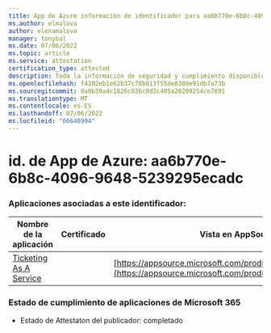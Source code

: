 ```yaml
---
title: App de Azure información de identificador para aa6b770e-6b8c-4096-9648-5239295ecadc
ms.author: elmalova
author: elenamalova
manager: tonybal
ms.date: 07/06/2022
ms.topic: article
ms.service: attestation
certification_type: attested
description: Toda la información de seguridad y cumplimiento disponible para aa6b770e-6b8c-4096-9648-5239295ecadc.
ms.openlocfilehash: f4202eb1e62b37c78b013f55de8300e91db7a73b
ms.sourcegitcommit: 0a0b39a4c1826c026c0d3c405a20209254ce7891
ms.translationtype: MT
ms.contentlocale: es-ES
ms.lasthandoff: 07/06/2022
ms.locfileid: "66648994"
---
```

# <a name="azure-app-id-aa6b770e-6b8c-4096-9648-5239295ecadc"></a>id. de App de Azure: aa6b770e-6b8c-4096-9648-5239295ecadc


### <a name="apps-associated-with-this-id"></a>Aplicaciones asociadas a este identificador:
| **Nombre de la aplicación** | **Certificado** | **Vista en AppSource** |
|--------------|---------------|-----------------------|
| [Ticketing As A Service](../forward/WA200003945.md) |  | [https://appsource.microsoft.com/product/office/WA200003945](https://appsource.microsoft.com/product/office/WA200003945) |

### <a name="microsoft-365-app-compliance-status"></a>Estado de cumplimiento de aplicaciones de Microsoft 365
- Estado de Attestaton del publicador: completado
